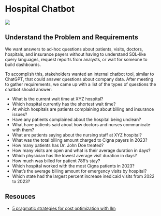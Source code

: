 # Hospital Chatbot
<img src="llm.avif">

## Understand the Problem and Requirements
We want answers to ad-hoc questions about patients, visits, doctors, hospitals, and insurance payers without having to understand SQL-like query languages, request reports from analysts, or wait for someone to build dashboards.

To accomplish this, stakeholders wanted an internal chatbot tool, similar to ChatGPT, that could answer questions about company data. After meeting to gather requirements, we came up with a list of the types of questions the chatbot should answer:

- What is the current wait time at XYZ hospital?
- Which hospital currently has the shortest wait time?
- At which hospitals are patients complaining about billing and insurance issues?
- Have any patients complained about the hospital being unclean?
- What have patients said about how doctors and nurses communicate with them?
- What are patients saying about the nursing staff at XYZ hospital?
- What was the total billing amount charged to Cigna payers in 2023?
- How many patients has Dr. John Doe treated?
- How many visits are open and what is their average duration in days?
- Which physician has the lowest average visit duration in days?
- How much was billed for patient 789’s stay?
- Which hospital worked with the most Cigna patients in 2023?
- What’s the average billing amount for emergency visits by hospital?
- Which state had the largest percent increase inedicaid visits from 2022 to 2023?


## Resouces
- [5 pragmatic strategies for cost optimization with llm](https://www.metadocs.co/2024/04/03/5-pragmatic-strategies-for-cost-optimization-with-llm/)